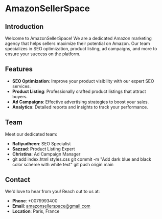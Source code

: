 # AmazonSellerSpace

## Introduction
Welcome to AmazonSellerSpace! We are a dedicated Amazon marketing agency that helps sellers maximize their potential on Amazon. Our team specializes in SEO optimization, product listing, ad campaigns, and more to ensure your success on the platform.

## Features
- **SEO Optimization**: Improve your product visibility with our expert SEO services.
- **Product Listing**: Professionally crafted product listings that attract buyers.
- **Ad Campaigns**: Effective advertising strategies to boost your sales.
- **Analytics**: Detailed reports and insights to track your performance.

## Team
Meet our dedicated team:
- **Rafiyudheen**: SEO Specialist
- **Sazzad**: Product Listing Expert
- **Christina**: Ad Campaign Manager
- git add index.html styles.css
git commit -m "Add dark blue and black color scheme with white text"
git push origin main


## Contact
We'd love to hear from you! Reach out to us at:
- **Phone**: +0079993400
- **Email**: amazonsellerspace@gmail.com
- **Location**: Paris, France


